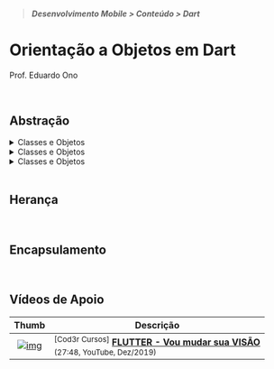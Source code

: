 > <h5>Desenvolvimento Mobile > Conteúdo > Dart</h5>

# Orientação a Objetos em Dart

Prof. Eduardo Ono

<br>

## Abstração

<details>
    <summary>Classes e Objetos</summary>

```dart
void main() {
  Paciente paciente = Paciente();
  paciente.nome = "Fulano de Tal";
  paciente.peso = 75; // kg
  paciente.altura = 1.82; // metros
  paciente.calcularImc();
  paciente.imprimirDados();
}

class Paciente {
  // Atributos
  String nome;
  double peso;
  double altura;
  double imc;

  // Métodos

  void calcularImc() {
    imc = peso / (altura * altura);
  }

  void imprimirRegistro() {
    print("Nome: $nome");
    print("Peso: $peso kg");
    print("Altura: $altura m");
    print("IMC: ${imc.toStringAsFixed(1)}");
    print("");
  }
}
```

</details>

<details>
    <summary>Classes e Objetos</summary>

```dart
void main() {
  Paciente paciente1 = new Paciente("Fulano de Tal", 75, 1.82); // metros
  var paciente2 = Paciente("Ciclano de Tal", 68, 1.71);
  paciente1.imprimirDados();
  paciente2.imprimirDados();
}

class Paciente {
  // Atributos
  String nome;
  double peso;
  double altura;
  double imc;

  // Construtor
  Paciente(String nome, double peso, double altura) {
    this.nome = nome;
    this.peso = peso;
    this.altura = altura;
    calcularImc();
  }

  // Métodos

  void calcularImc() {
    imc = peso / (altura * altura);
  }

  void imprimirDados() {
    print("Nome: $nome");
    print("Peso: $peso");
    print("Altura: $altura");
    print("IMC: ${imc.toStringAsFixed(1)}");
    print("");
  }
}
```

```dart
void main() {
  Paciente paciente = new Paciente("Fulano de Tal", 75, 1.82); // metros
  var paciente2 = Paciente("Ciclano de Tal", 68, 1.71);
  paciente.imprimirDados();
}

class Paciente {
  // Atributos
  String nome;
  double peso = 0;
  double altura = 0;
  double imc = 0;

  // Construtor
  Paciente(this.nome, this.peso, this.altura) {
    calcularImc();
  }

  // Métodos

  void calcularImc() {
    if (peso > 0 && altura > 0) imc = peso / (altura * altura);
  }

  void imprimirDados() {
    print('Nome: $nome');
    print('Peso: $peso kg');
    print('Altura: $altura m');
    print('IMC: ${imc.toStringAsFixed(1)}');
    print('');
  }
}
```

</details>

<details>
    <summary>Classes e Objetos</summary>

```dart
class Paciente {
  // Atributos
  String nome = '';
  double peso = 0;
  double altura = 0;
  double imc = 0;

  // Construtor
  Paciente({this.nome = '', this.peso = 0, this.altura = 0}) {
    calcularImc();
  }

  // Métodos
  void calcularImc() {
    if (peso > 0 && altura > 0) imc = peso / (altura * altura);
  }

  void imprimirDados() {
    print('Nome: $nome');
    print('Peso: $peso kg');
    print('Altura: $altura m');
    print('IMC: ${imc.toStringAsFixed(1)}');
    print('');
  }
} // Paciente

void main() {
  Paciente paciente =
      new Paciente(nome: "Fulano de Tal", peso: 75, altura: 1.82); // metros
  var paciente2 = Paciente(nome: "Ciclano de Tal", altura: 1.71, peso: 68);
  paciente.imprimirDados();
} // main()

Paciente inserirPaciente() {
  var paciente = Paciente(nome: 'Ciclano de Tal', peso: 79, altura: 1.74);
  return paciente;
}
```

</details>

<br>

## Herança

<br>

## Encapsulamento

<br>

## Vídeos de Apoio

| Thumb | Descrição |
| :-: | --- |
| [![img](https://img.youtube.com/vi/dL2NxrNewBQ/default.jpg)](https://www.youtube.com/watch?v=dL2NxrNewBQ) | <sup>[Cod3r Cursos]</sup> [__FLUTTER - Vou mudar sua VISÃO__](https://www.youtube.com/watch?v=dL2NxrNewBQ)<br><sub>(27:48, YouTube, Dez/2019)</sub>

<br>
